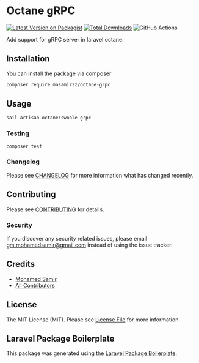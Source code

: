 # Octane gRPC

[![Latest Version on Packagist](https://img.shields.io/packagist/v/mosamirzz/octane-grpc.svg?style=flat-square)](https://packagist.org/packages/mosamirzz/octane-grpc)
[![Total Downloads](https://img.shields.io/packagist/dt/mosamirzz/octane-grpc.svg?style=flat-square)](https://packagist.org/packages/mosamirzz/octane-grpc)
![GitHub Actions](https://github.com/mosamirzz/octane-grpc/actions/workflows/main.yml/badge.svg)

Add support for gRPC server in laravel octane.

## Installation

You can install the package via composer:

```bash
composer require mosamirzz/octane-grpc
```

## Usage

```bash
sail artisan octane:swoole-grpc
```

### Testing

```bash
composer test
```

### Changelog

Please see [CHANGELOG](CHANGELOG.md) for more information what has changed recently.

## Contributing

Please see [CONTRIBUTING](CONTRIBUTING.md) for details.

### Security

If you discover any security related issues, please email gm.mohamedsamir@gmail.com instead of using the issue tracker.

## Credits

-   [Mohamed Samir](https://github.com/mosamirzz)
-   [All Contributors](../../contributors)

## License

The MIT License (MIT). Please see [License File](LICENSE.md) for more information.

## Laravel Package Boilerplate

This package was generated using the [Laravel Package Boilerplate](https://laravelpackageboilerplate.com).
